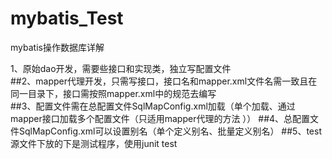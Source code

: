 # mybatis_Test
mybatis操作数据库详解

1、原始dao开发，需要些接口和实现类，独立写配置文件<br/>
##2、mapper代理开发，只需写接口，接口名和mapper.xml文件名需一致且在同一目录下，接口需按照mapper.xml中的规范去编写<br/>
##3、配置文件需在总配置文件SqlMapConfig.xml加载（单个加载、通过mapper接口加载多个配置文件（只适用mapper代理的方法 ））
##4、总配置文件SqlMapConfig.xml可以设置别名（单个定义别名、批量定义别名）
##5、test源文件下放的下是测试程序，使用junit test

